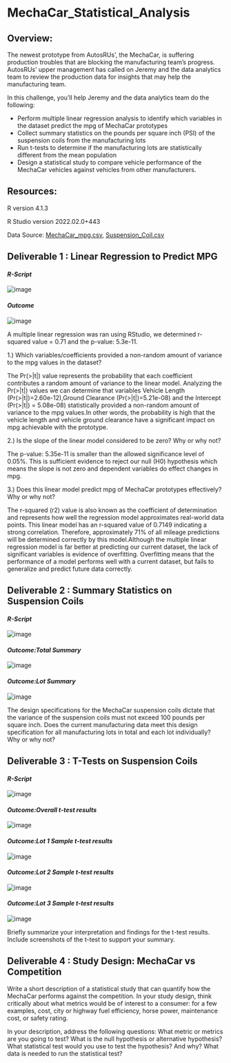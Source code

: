 # MechaCar_Statistical_Analysis

## Overview:

The newest prototype from AutosRUs’, the MechaCar, is suffering production troubles that are blocking the manufacturing team’s progress. AutosRUs’ upper management has called on Jeremy and the data analytics team to review the production data for insights that may help the manufacturing team.

In this challenge, you’ll help Jeremy and the data analytics team do the following:

- Perform multiple linear regression analysis to identify which variables in the dataset predict the mpg of MechaCar prototypes
- Collect summary statistics on the pounds per square inch (PSI) of the suspension coils from the manufacturing lots
- Run t-tests to determine if the manufacturing lots are statistically different from the mean population
- Design a statistical study to compare vehicle performance of the MechaCar vehicles against vehicles from other manufacturers.

## Resources:

R version 4.1.3

R Studio version 2022.02.0+443

Data Source: [MechaCar_mpg.csv](https://github.com/java2509/MechaCar_Statistical_Analysis/blob/main/Resources/MechaCar_mpg.csv), [Suspension_Coil.csv](https://github.com/java2509/MechaCar_Statistical_Analysis/blob/main/Resources/Suspension_Coil.csv)

## Deliverable 1 : Linear Regression to Predict MPG

#### _R-Script_

![image](https://user-images.githubusercontent.com/93900628/158078875-b81be95a-45fe-4338-9015-c162d9f214f8.png)

#### _Outcome_

![image](https://user-images.githubusercontent.com/93900628/158078969-057d5fe9-9e24-4064-a844-84f59cafef56.png)

A multiple linear regression was ran using RStudio, we determined r-squared value = 0.71 and the p-value: 5.3e-11. 

1.) Which variables/coefficients provided a non-random amount of variance to the mpg values in the dataset?

The Pr(>|t|) value represents the probability that each coefficient contributes a random amount of variance to the linear model. Analyzing the Pr(>|t|) values we can determine that variables Vehicle Length (Pr(>|t|)=2.60e-12),Ground Clearance (Pr(>|t|)=5.21e-08) and the Intercept (Pr(>|t|) = 5.08e-08) statistically provided a non-random amount of variance to the mpg values.In other words, the probability is high that the vehicle length and vehicle ground clearance have a significant impact on mpg achievable with the prototype.

2.) Is the slope of the linear model considered to be zero? Why or why not?

The p-value: 5.35e-11 is smaller than the allowed significance level of 0.05%. This is sufficient evidence to reject our null (H0) hypothesis which means the slope is not zero and dependent variables do effect changes in mpg.

3.) Does this linear model predict mpg of MechaCar prototypes effectively? Why or why not?

The r-squared (r2) value is also known as the coefficient of determination and represents how well the regression model approximates real-world data points.
This linear model has an r-squared value of 0.7149 indicating a strong correlation. Therefore, approximately 71% of all mileage predictions will be determined correctly by this model.Although the multiple linear regression model is far better at predicting our current dataset, the lack of significant variables is evidence of overfitting. Overfitting means that the performance of a model performs well with a current dataset, but fails to generalize and predict future data correctly.

## Deliverable 2 : Summary Statistics on Suspension Coils

#### _R-Script_
![image](https://user-images.githubusercontent.com/93900628/158081256-783cd663-5636-4969-8ae0-d86125fed58a.png)

#### _Outcome:Total Summary_

![image](https://user-images.githubusercontent.com/93900628/158081314-51205b76-0649-499f-b613-71447356926f.png)

#### _Outcome:Lot Summary_

![image](https://user-images.githubusercontent.com/93900628/158081350-b6dc53bf-a6db-46fb-add7-8deaffec1619.png)

The design specifications for the MechaCar suspension coils dictate that the variance of the suspension coils must not exceed 100 pounds per square inch. Does the current manufacturing data meet this design specification for all manufacturing lots in total and each lot individually? Why or why not?

## Deliverable 3 : T-Tests on Suspension Coils

#### _R-Script_
![image](https://user-images.githubusercontent.com/93900628/158084424-43a807e9-28d8-4bc3-9f42-e47998d8331a.png)

#### _Outcome:Overall t-test results_
![image](https://user-images.githubusercontent.com/93900628/158084568-c4d98ab6-d543-49cf-bc91-7128f9067c44.png)


#### _Outcome:Lot 1 Sample t-test results_
![image](https://user-images.githubusercontent.com/93900628/158084605-2318e9b7-9ca4-4410-8ab5-74df99d20618.png)

#### _Outcome:Lot 2 Sample t-test results_
![image](https://user-images.githubusercontent.com/93900628/158084635-2158b390-60fa-4750-8027-be9d465a74da.png)

#### _Outcome:Lot 3 Sample t-test results_
![image](https://user-images.githubusercontent.com/93900628/158084671-bdc8dad3-096e-4a4f-a150-ec50ae3eed3d.png)

Briefly summarize your interpretation and findings for the t-test results. Include screenshots of the t-test to support your summary.

 ## Deliverable 4 : Study Design: MechaCar vs Competition
 
 Write a short description of a statistical study that can quantify how the MechaCar performs against the competition. In your study design, think critically about what metrics would be of interest to a consumer: for a few examples, cost, city or highway fuel efficiency, horse power, maintenance cost, or safety rating.
 
In your description, address the following questions:
What metric or metrics are you going to test?
What is the null hypothesis or alternative hypothesis?
What statistical test would you use to test the hypothesis? And why?
What data is needed to run the statistical test?

